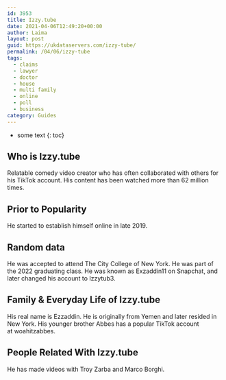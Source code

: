 ```yaml
---
id: 3953
title: Izzy.tube
date: 2021-04-06T12:49:20+00:00
author: Laima
layout: post
guid: https://ukdataservers.com/izzy-tube/
permalink: /04/06/izzy-tube
tags:
  - claims
  - lawyer
  - doctor
  - house
  - multi family
  - online
  - poll
  - business
category: Guides
---
```


* some text
{: toc}


## Who is Izzy.tube
                  
                  
                  
Relatable comedy video creator who has often collaborated with others for his TikTok account. His content has been watched more than 62 million times. 
                  
              
            
              
            
                
                
                
## Prior to Popularity
                  
                  
                  
He started to establish himself online in late 2019.
                  
              
            
              
            
                
                
                
## Random data
                  
                  
                  
He was accepted to attend The City College of New York. He was part of the 2022 graduating class. He was known as Exzaddin11 on Snapchat, and later changed his account to Izzytub3.
                  
              
            
              
            
                
                
                
## Family & Everyday Life of Izzy.tube
                  
                  
                  
His real name is Ezzaddin. He is originally from Yemen and later resided in New York. His younger brother Abbes has a popular TikTok account at woahitzabbes.
                  
              
            
              
            
                
                
                
## People Related With Izzy.tube
                  
                  
                  
He has made videos with Troy Zarba and Marco Borghi.
                  
              
            
              
            
                
              
            
              
              
            
            
              
            
          
          
          